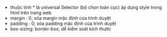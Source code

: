 - thuộc tính \* là universal Selector (bộ chọn toàn cục) áp dụng style trong html trên trang web
- margin : 0; xóa margin mặc định của trình duyệt
- padding : 0; xóa padding mặc định của trình duyệt
- box-sizing: border-box; dễ kiểm soát kích thước
